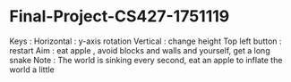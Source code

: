 # Final-Project-CS427-1751119
 Keys :
 Horizontal : y-axis rotation
 Vertical : change height
 Top left button : restart
 Aim : eat apple , avoid blocks and walls and yourself, get a long snake
 Note : The world is sinking every second, eat an apple to inflate the world a little

